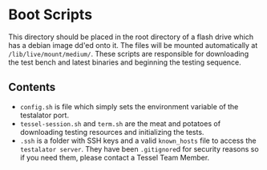 # Boot Scripts

This directory should be placed in the root directory of a flash drive which has a debian image dd'ed onto it. The files will be mounted automatically at `/lib/live/mount/medium/`. These scripts are responsible for downloading the test bench and latest binaries and beginning the testing sequence.

## Contents
* `config.sh` is file which simply sets the environment variable of the testalator port.
* `tessel-session.sh` and `term.sh` are the meat and potatoes of downloading testing resources and initializing the tests.
* `.ssh` is a folder with SSH keys and a valid `known_hosts` file to access the `testalator server`. They have been `.gitignore`d for security reasons so if you need them, please contact a Tessel Team Member.
